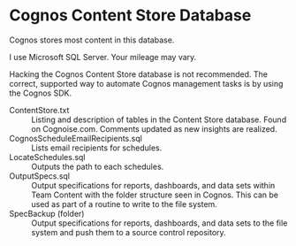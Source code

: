 # Cognos Content Store Database
Cognos stores most content in this database.

I use Microsoft SQL Server.  Your mileage may vary.

Hacking the Cognos Content Store database is not recommended.  The correct, supported way to automate Cognos management tasks is by using the Cognos SDK.


<dl>
  <dt>ContentStore.txt</dt>
  <dd>Listing and description of tables in the Content Store database.  Found on Cognoise.com.  Comments updated as new insights are realized.</dd
  
  <dt>CognosScheduleEmailRecipients.sql</dt>
  <dd>Lists email recipients for schedules.</dd>
  
  <dt>LocateSchedules.sql</dt>
  <dd>Outputs the path to each schedules.</dd>
  
  <dt>OutputSpecs.sql</dt>
  <dd>Output specifications for reports, dashboards, and data sets within Team Content with the folder structure seen in Cognos.  This can be used as part of a routine to write to the file system.</dd>
  
  <dt>SpecBackup (folder)</dt>
  <dd>Output specifications for reports, dashboards, and data sets to the file system and push them to a source control repository.</dd>
</dl>
